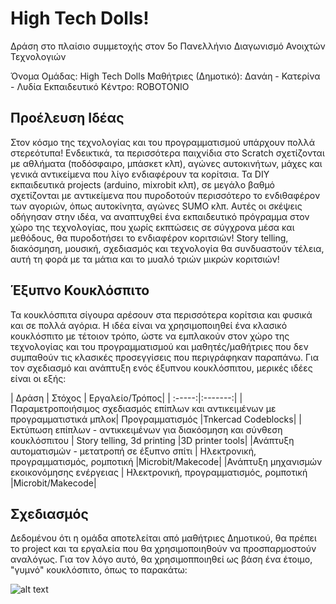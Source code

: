 # High Tech Dolls!
Δράση στο πλαίσιο συμμετοχής στον 5ο Πανελλήνιο Διαγωνισμό Ανοιχτών Τεχνολογιών

Όνομα Ομάδας: High Tech Dolls
Μαθήτριες (Δημοτικό): Δανάη - Κατερίνα - Λυδία
Εκπαιδευτικό Κέντρο: ROBOTONIO

## Προέλευση Ιδέας
Στον κόσμο της τεχνολογίας και του προγραμματισμού υπάρχουν πολλά στερεότυπα! Ενδεικτικά, τα περισσότερα παιχνίδια στο Scratch σχετίζονται με αθλήματα (ποδόσφαιρο, μπάσκετ κλπ), αγώνες αυτοκινήτων, μάχες και γενικά αντικείμενα που λίγο ενδιαφέρουν τα κορίτσια. Τα DIY εκπαιδευτικά projects (arduino, mixrobit κλπ), σε μεγάλο βαθμό σχετίζονται με αντικείμενα που πυροδοτούν περισσότερο το ενδιθαφέρον των αγοριών, όπως αυτοκίνητα, αγώνες SUMO κλπ. Αυτές οι σκέψεις οδήγησαν στην ιδέα, να αναπτυχθεί ένα εκπαιδευτικό πρόγραμμα στον χώρο της τεχνολογίας, που χωρίς εκπτώσεις σε σύγχρονα μέσα και μεθόδους, θα πυροδοτήσει το ενδιαφέρον κοριτσιών! Story telling, διακόσμηση, μουσική, σχεδιασμός και τεχνολογία θα συνδυαστούν τέλεια, αυτή τη φορά με τα μάτια και το μυαλό τριών μικρών κοριτσιών!

## Έξυπνο Κουκλόσπιτο
Τα κουκλόσπιτα σίγουρα αρέσουν στα περισσότερα κορίτσια και φυσικά και σε πολλά αγόρια. Η ιδέα είναι να χρησιμοποιηθεί ένα κλασικό κουκλόσπιτο με τέτοιον τρόπο, ώστε να εμπλακούν στον χώρο της τεχνολογίας και του προγραμματισμού και μαθητές/μαθήτριες που δεν συμπαθούν τις κλασικές προσεγγίσεις που περιγράφηκαν παραπάνω. Για τον σχεδιασμό και ανάπτυξη ενός έξυπνου κουκλόσπιτου, μερικές ιδέες είναι οι εξής:

| Δράση  | Στόχος | Εργαλείο/Τρόπος|
| :-----:|:-------:|
|Παραμετροποιήσιμος σχεδιασμός επίπλων και αντικειμένων με προγραμματιστικά μπλοκ| Προγραμματισμός |Tnkercad Codeblocks|
|Εκτύπωση επίπλων - αντικκειμένων για διακόσμηση και σύνθεση κουκλόσπιτου | Story telling, 3d printing |3D printer tools|
|Ανάπτυξη αυτοματισμών - μετατροπή σε έξυπνο σπίτι | Ηλεκτρονική, προγραμματισμός, ρομποτική |Microbit/Makecode|
|Ανάπτυξη μηχανισμών εκοικονόμησης ενέργειας | Ηλεκτρονική, προγραμματισμός, ρομποτική |Microbit/Makecode|

## Σχεδιασμός
Δεδομένου ότι η ομάδα αποτελείται από μαθήτριες Δημοτικού, θα πρέπει το project και τα εργαλεία που θα χρησιμοποιηθούν να προσπαρμοστούν αναλόγως. Για τον λόγο αυτό, θα χρησιμοπποιηθεί ως βάση ένα έτοιμο, "γυμνό" κουκλόσπιτο, όπως το παρακάτω:


![alt text]([https://ikea.azureedge.net/images/1860x1860/3/variantimages/50290785/0.jpg])







 
